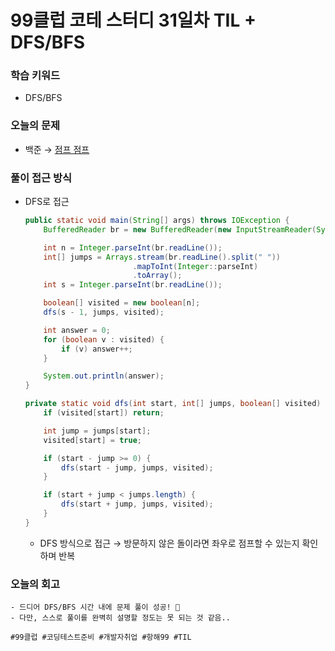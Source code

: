 # 99클럽 코테 스터디 31일차 TIL + DFS/BFS

### 학습 키워드
- DFS/BFS

### 오늘의 문제
- 백준 → [점프 점프](https://www.acmicpc.net/problem/14248)

### 풀이 접근 방식
- DFS로 접근
  ```java
  public static void main(String[] args) throws IOException {
      BufferedReader br = new BufferedReader(new InputStreamReader(System.in));

      int n = Integer.parseInt(br.readLine());
      int[] jumps = Arrays.stream(br.readLine().split(" "))
                          .mapToInt(Integer::parseInt)
                          .toArray();
      int s = Integer.parseInt(br.readLine());

      boolean[] visited = new boolean[n];
      dfs(s - 1, jumps, visited);

      int answer = 0;
      for (boolean v : visited) {
          if (v) answer++;
      }

      System.out.println(answer);
  }

  private static void dfs(int start, int[] jumps, boolean[] visited) {
      if (visited[start]) return;

      int jump = jumps[start];
      visited[start] = true;

      if (start - jump >= 0) {
          dfs(start - jump, jumps, visited);
      }

      if (start + jump < jumps.length) {
          dfs(start + jump, jumps, visited);
      }
  }
  ```
  - DFS 방식으로 접근 → 방문하지 않은 돌이라면 좌우로 점프할 수 있는지 확인하며 반복
### 오늘의 회고 
    - 드디어 DFS/BFS 시간 내에 문제 풀이 성공! 👊
    - 다만, 스스로 풀이를 완벽히 설명할 정도는 못 되는 것 같음..

``#99클럽 #코딩테스트준비 #개발자취업 #항해99 #TIL``